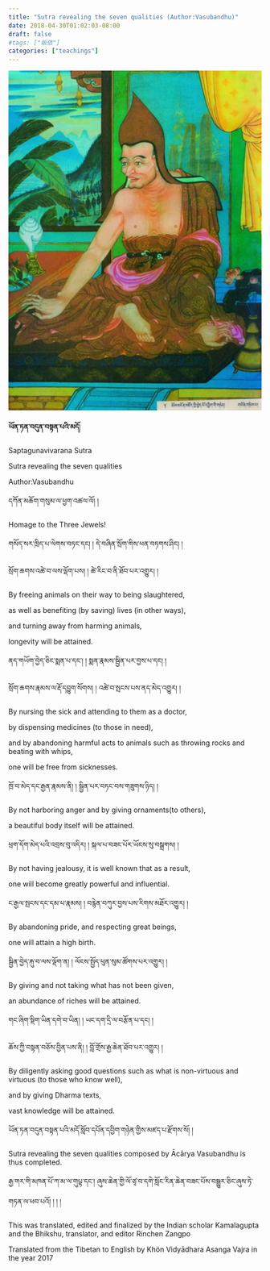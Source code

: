 ```yaml
---
title: "Sutra revealing the seven qualities (Author:Vasubandhu)"
date: 2018-04-30T01:02:03-08:00
draft: false
#tags: ["皈依"]
categories: ["teachings"]
---
```




![img](https://raw.githubusercontent.com/thogmedorje/up/master/uPic/640-20200510113813897.jpeg)




**ཡོན་ཏན་བདུན་བསྟན་པའི་མདོ**།

Saptagunavivarana Sutra

Sutra revealing the seven qualities

Author:Vasubandhu



དཀོན་མཆོག་གསུམ་ལ་ཕྱག་འཚལ་ལོ། །

Homage to the Three Jewels!





གསོད་སར་ཁྲིད་པ་ལེགས་བཏང་དང། ། དེ་བཞིན་སྲོག་གིས་ཕན་བཏགས་ཤིང། །

སྲོག་ཆགས་འཚེ་བ་ལས་ལྡོག་པས། ། ཚེ་རིང་བ་ནི་ཐོབ་པར་འགྱུར། །

By freeing animals on their way to being slaughtered,

as well as benefiting (by saving) lives (in other ways),

and turning away from harming animals,

longevity will be attained.



ནད་གཡོག་བྱེད་ཅིང་སྨན་པ་དང་། ། སྨན་རྣམས་སྦྱིན་པར་བྱས་པ་དང། །

སྲོག་ཆགས་རྣམས་ལ་རྡོ་དབྱུག་སོགས། ། འཚེ་བ་སྤངས་པས་ནད་མེད་འགྱུར། །

By nursing the sick and attending to them as a doctor,

by dispensing medicines (to those in need),

and by abandoning harmful acts to animals such as throwing rocks and beating with whips,

one will be free from sicknesses.



ཁྲོ་བ་མེད་དང་རྒྱན་རྣམས་ནི། ། སྦྱིན་པར་བཏང་བས་གཟུགས་ཉིད། །

By not harboring anger and by giving ornaments(to others),

a beautiful body itself will be attained.



ཕྲག་དོག་མེད་པའི་འབྲས་བུ་འདིར། ། སྐལ་པ་བཟང་པོར་ཡོངས་སུ་བསྒྲགས། །

By not having jealousy, it is well known that as a result, 

one will become greatly powerful and influential.



ང་རྒྱལ་སྤངས་དང་དམ་པ་རྣམས། ། བརྙེན་བཀུར་བྱས་པས་རིགས་མཐོར་འགྱུར། །

By abandoning pride, and respecting great beings,

one will attain a high birth.



སྦྱིན་བྱེད་རྐུ་བ་ལས་ལྡོག་ན། ། ལོངས་སྤྱོད་ཕུན་སུམ་ཚོགས་པར་འགྱུར། །

By giving and not taking what has not been given,

an abundance of riches will be attained.



གང་ཞིག་སྡིག་ཡིན་དགེ་བ་ཡིན། ། ཡང་དག་དྲི་ལ་བརྩོན་པ་དང། ། 

ཆོས་ཀྱི་བསྟན་བཅོས་བྱིན་པས་ནི། ། བློ་གྲོས་རྒྱ་ཆེན་ཐོབ་པར་འགྱུར། །

By diligently asking good questions such as what is non-virtuous and virtuous (to those who know well), 

and by giving Dharma texts,

vast knowledge will be attained.



ཡོན་ཏན་བདུན་བསྟན་པའི་མདོ་སློབ་དཔོན་དབྱིག་གཉེན་གྱིས་མཛད་པ་རྫོགས་སོ། །

Sutra revealing the seven qualities composed by Ācārya Vasubandhu is thus completed.



རྒྱ་གར་གི་མཁན་པོ་ཀ་མ་ལ་གུཔྟ་དང་། ཞུས་ཆེན་གྱི་ལོ་ཙྭ་བ་དགེ་སློང་རིན་ཆེན་བཟང་པོས་བསྒྱུར་ཅིང་ཞུས་ཏེ་གཏན་ལ་ཕབ་པའོ། ། ། །

This was translated, edited and finalized by the Indian scholar Kamalagupta and the Bhikshu, translator, and editor Rinchen Zangpo



Translated from the Tibetan to English by Khön Vidyādhara Asanga Vajra in the year 2017





